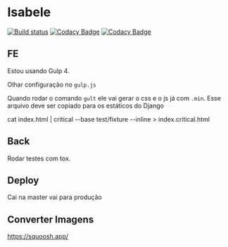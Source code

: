 # Isabele

[![Build status](https://ricardobchaves.visualstudio.com/Ricardo/_apis/build/status/isabelesite/isabele)](https://ricardobchaves.visualstudio.com/Ricardo/_build/latest?definitionId=8) [![Codacy Badge](https://api.codacy.com/project/badge/Coverage/08097ea2167948de96bb681e211ccf8f)](https://www.codacy.com?utm_source=github.com&utm_medium=referral&utm_content=ricardochaves/isabelesite&utm_campaign=Badge_Coverage) [![Codacy Badge](https://api.codacy.com/project/badge/Grade/08097ea2167948de96bb681e211ccf8f)](https://www.codacy.com?utm_source=github.com&amp;utm_medium=referral&amp;utm_content=ricardochaves/isabelesite&amp;utm_campaign=Badge_Grade)

## FE

Estou usando Gulp 4.

Olhar configuração no `gulp.js`

Quando rodar o comando `gult` ele vai gerar o css e o js já com `.min`. 
Esse arquivo deve ser copiado para os estáticos do Django

cat index.html | critical --base test/fixture --inline > index.critical.html


## Back

Rodar testes com tox.

## Deploy

Cai na master vai para produção

## Converter Imagens

https://squoosh.app/

